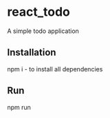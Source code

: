 # react_todo

A simple todo application

## Installation
npm i - to install all dependencies

## Run
npm run
